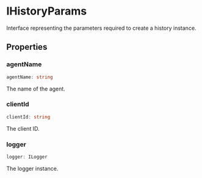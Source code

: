 # IHistoryParams

Interface representing the parameters required to create a history instance.

## Properties

### agentName

```ts
agentName: string
```

The name of the agent.

### clientId

```ts
clientId: string
```

The client ID.

### logger

```ts
logger: ILogger
```

The logger instance.
